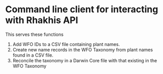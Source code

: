 # Command line client for interacting with Rhakhis API

This serves these functions

1. Add WFO IDs to a CSV file containing plant names.
1. Create new name records in the WFO Taxonomy from plant names found in a CSV file.
1. Reconcile the taxonomy in a Darwin Core file with that existing in the WFO Taxonomy
